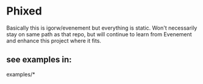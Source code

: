 # Phixed

Basically this is igorw/evenement but everything is static.  Won't necessarily stay on same path as that repo, but will continue to learn from Evenement and enhance this project where it fits.

## see examples in:

examples/*
